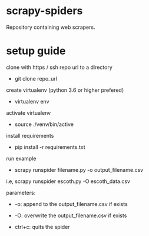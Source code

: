 # scrapy-spiders
Repository containing web scrapers.

# setup guide

clone with https / ssh repo url to a directory
- git clone repo_url

create virtualenv (python 3.6 or higher prefered)
- virtualenv env

activate virtualenv
- source ./venv/bin/active

install requirements
- pip install -r requirements.txt

run example
- scrapy runspider filename.py -o output_filename.csv

i.e, scrapy runspider escoth.py -O escoth_data.csv

parameters:
- -o: append to the output_filename.csv if exists

- -O: overwrite the output_filename.csv if exists

- ctrl+c: quits the spider